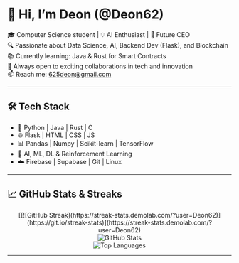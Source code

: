 # 👋 Hi, I’m Deon (@Deon62)

🎓 Computer Science student | 💡 AI Enthusiast | 🚀 Future CEO  
🔍 Passionate about Data Science, AI, Backend Dev (Flask), and Blockchain  
📚 Currently learning: Java & Rust for Smart Contracts  
🤝 Always open to exciting collaborations in tech and innovation  
📫 Reach me: 625deon@gmail.com

---

## 🛠️ Tech Stack
- 🔧 Python | Java | Rust | C
- 🌐 Flask | HTML | CSS | JS
- 📊 Pandas | Numpy | Scikit-learn | TensorFlow
- 🧠 AI, ML, DL & Reinforcement Learning
- ☁️ Firebase | Supabase | Git | Linux

---

## 📈 GitHub Stats & Streaks

<p align="center">
  [[![GitHub Streak](https://streak-stats.demolab.com/?user=Deon62)](https://git.io/streak-stats)](https://streak-stats.demolab.com/?user=Deon62)

  <br>
  <img src="https://github-readme-stats.vercel.app/api?username=Deon62&show_icons=true&theme=tokyonight" alt="GitHub Stats" />
  <br>
  <img src="https://github-readme-stats.vercel.app/api/top-langs/?username=Deon62&layout=compact&theme=tokyonight" alt="Top Languages" />
</p>

---

<!---
Deon62/Deon62 is a ✨ special ✨ repository because its `README.md` (this file) appears on your GitHub profile.
You can click the Preview link to take a look at your changes.
--->
